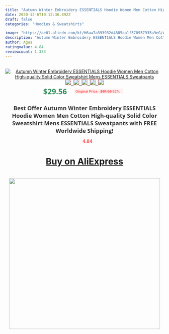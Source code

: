 ```yaml
---
title: "Autumn Winter Embroidery ESSENTIALS Hoodie Women Men Cotton High-quality Solid Color Sweatshirt Mens ESSENTIALS Sweatpants"
date: 2020-12-6T10:12:36.892Z
draft: false
categories: "Hoodies & Sweatshirts"

image: "https://ae01.alicdn.com/kf/H6aa7a393932d4885aa1f570937935a9eG/Autumn-Winter-Embroidery-ESSENTIALS-Hoodie-Women-Men-Cotton-High-quality-Solid-Color-Sweatshirt-Mens-ESSENTIALS-Sweatpants.jpg"
description: "Autumn Winter Embroidery ESSENTIALS Hoodie Women Men Cotton High-quality Solid Color Sweatshirt Mens ESSENTIALS Sweatpants"
author: Agus
ratingvalue: 4.84
reviewcount: 1.333
---
```

<br>
<div style="text-align: center;">
<a href="https://s.click.aliexpress.com/e/_979gGd" target="_blank" rel="nofollow noopener noreferrer"><img alt="Autumn Winter Embroidery ESSENTIALS Hoodie Women Men Cotton High-quality Solid Color Sweatshirt Mens ESSENTIALS Sweatpants" class="magnifier-image" src="https://ae01.alicdn.com/kf/H6aa7a393932d4885aa1f570937935a9eG/Autumn-Winter-Embroidery-ESSENTIALS-Hoodie-Women-Men-Cotton-High-quality-Solid-Color-Sweatshirt-Mens-ESSENTIALS-Sweatpants.jpg_640x640.jpg">
<br>
<img style="border:1px solid salmon" src="https://ae01.alicdn.com/kf/H6aa7a393932d4885aa1f570937935a9eG/Autumn-Winter-Embroidery-ESSENTIALS-Hoodie-Women-Men-Cotton-High-quality-Solid-Color-Sweatshirt-Mens-ESSENTIALS-Sweatpants.jpg_120x120.jpg">&nbsp;&nbsp;<img style="border:1px solid salmon" src="https://ae01.alicdn.com/kf/H8e0e4e6554354078890bddb71962253ak/Autumn-Winter-Embroidery-ESSENTIALS-Hoodie-Women-Men-Cotton-High-quality-Solid-Color-Sweatshirt-Mens-ESSENTIALS-Sweatpants.jpg_120x120.jpg">&nbsp;&nbsp;<img style="border:1px solid salmon" src="https://ae01.alicdn.com/kf/Hb80042b3e1f2488a8f77cb12c204db13F/Autumn-Winter-Embroidery-ESSENTIALS-Hoodie-Women-Men-Cotton-High-quality-Solid-Color-Sweatshirt-Mens-ESSENTIALS-Sweatpants.jpg_120x120.jpg">&nbsp;&nbsp;<img style="border:1px solid salmon" src="https://ae01.alicdn.com/kf/He0deb44f261b4fcb8dc9c627f8fabbe06/Autumn-Winter-Embroidery-ESSENTIALS-Hoodie-Women-Men-Cotton-High-quality-Solid-Color-Sweatshirt-Mens-ESSENTIALS-Sweatpants.jpg_120x120.jpg">&nbsp;&nbsp;<img style="border:1px solid salmon" src="https://ae01.alicdn.com/kf/H36d6f692f4774ee586de0ce51be671abj/Autumn-Winter-Embroidery-ESSENTIALS-Hoodie-Women-Men-Cotton-High-quality-Solid-Color-Sweatshirt-Mens-ESSENTIALS-Sweatpants.jpg_120x120.jpg"></a></div><br0>
<div style="text-align: center;"><span style="background-color: white; border: 0px; box-sizing: border-box; color: seagreen; display: inline-block; font-family: &quot;open sans&quot; , &quot;arial&quot; , &quot;helvetica&quot; , sans-serif , &quot;heiti&quot;; font-size: 24px; font-stretch: inherit; font-weight: 700; line-height: inherit; margin: 0px 10px 0px 0px; padding: 0px; vertical-align: middle;">$29.56 </span>
<span style="background: rgb(255 , 241 , 241); border-radius: 3px; border: 0px; box-sizing: border-box; color: #ff4747; display: inline-block; font-family: inherit; font-size: 12px; font-stretch: inherit; font-style: inherit; font-variant: inherit; font-weight: 600; line-height: inherit; margin: 0px; padding: 2px 5px; transform: scale(0.9); vertical-align: middle;">Original Price : <b style="text-decoration: line-through;">$61.58 </b> 52%&nbsp;&nbsp;</span></div>
<h1 style="color: #333333; display: inline-block; font-family: &quot;open sans&quot; , &quot;arial&quot; , &quot;helvetica&quot; , sans-serif , &quot;heiti&quot;; font-size: 18px; font-stretch: inherit; font-weight: 700; text-align: center;">Best Offer Autumn Winter Embroidery ESSENTIALS Hoodie Women Men Cotton High-quality Solid Color Sweatshirt Mens ESSENTIALS Sweatpants with FREE Worldwide Shipping!</h1>
<div style="color: #ff4747; text-align: center;">
<img src="https://4.bp.blogspot.com/-M0ZcTcb-5uY/XleCXlxnR4I/AAAAAAAAAEc/OrjgMkXV1oMQFaCRZj5HQwOCBcu3w1FegCPcBGAYYCw/s1600/star.png" style="height: 15px;">&nbsp;<b>4.84</b></div>
<div class="button_cont" align="center"><a class="buynow_a" href="https://s.click.aliexpress.com/e/_979gGd" target="_blank" rel="nofollow noopener noreferrer"><H1>Buy on AliExpress</H1></a></div><br>
<div class="separator" style="clear: both; text-align: center;">
<img src="https://lh3.googleusercontent.com/-pTy5HemUv9M/XlePHvY0dAI/AAAAAAAAAE4/0nX5iRUoIWY8eMW9Dpxeirr157OZliDIgCLcBGAsYHQ/s1600/badge.gif" width="480">
</div>
